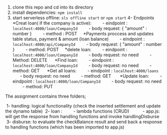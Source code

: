 
1. clone this repo and cd into its directory
2. install dependencies: `npm install`
3. start serverless offline: `sls offline start` or `npm start`
4- Endpoints
    *Creat loan( if the company is active): 
        - eindpoint : `localhost:4000/loan/CompanyId`
        - body request: { "amount" : number }
        - method : POST
    *Payments proccess and updates table status, payment & amount (loan balance)
        - eindpoint : `localhost:4000/api/CompanyId`
        - body request: { "amount" : number }
        - method: POST
    *delete loan: 
        - eindpoint : `localhost:4000/loan/CompanyId`
        - body request: no need
        - Method: DELETE
     *Find loan: 
        - eindpoint : `localhost:4000/loan/CompanyId`
        - body request: no need
        - method: GET
     *Get all loans: 
        - eindpoint : `localhost:4000/loans`
        - body request: no need
        - method: GET
      *Update loan: 
        - eindpoint : `localhost:4000/loan/CompanyId`
        - body request: no need
        - method: PUT
        
The assignment contains three folders; 

 1- handling: logical functionality (check the inserted settlement and update the dynamo table) 
 2- loan : 
        - lambda functions (CRUD)  
        - app.js: will get the response from handling functions and invoke handlingDisburse 
 3- disburse: to evaluate the checkBalance result and send back a response to handling functions (which has been imported to app.js)   

